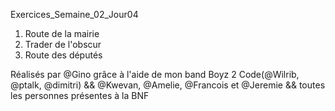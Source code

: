Exercices_Semaine_02_Jour04

1. Route de la mairie
2. Trader de l'obscur
3. Route des députés

Réalisés par @Gino grâce à l'aide de mon band Boyz 2 Code(@Wilrib, @ptalk, @dimitri) && @Kwevan, @Amelie, @Francois et @Jeremie && toutes les personnes présentes à la BNF